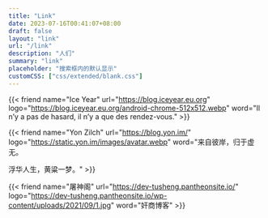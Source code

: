 ```yaml
---
title: "Link"
date: 2023-07-16T00:41:07+08:00
draft: false
layout: "link" 
url: "/link"
description: "人们"
summary: "link"
placeholder: "搜索框内的默认显示"
customCSS: ["css/extended/blank.css"]
---
```


{{< friend name="Ice Year" url="https://blog.iceyear.eu.org" logo="https://blog.iceyear.eu.org/android-chrome-512x512.webp" word="Il n’y a pas de hasard, il n’y a que des rendez-vous." >}}

{{< friend name="Yon Zilch" url="https://blog.yon.im/" logo="https://static.yon.im/images/avatar.webp" word="来自彼岸，归于虚无。

浮华人生，黄粱一梦。" >}}

{{< friend name="屠神阁" url="https://dev-tusheng.pantheonsite.io/" logo="https://dev-tusheng.pantheonsite.io/wp-content/uploads/2021/09/1.jpg" word="奸商博客" >}}
